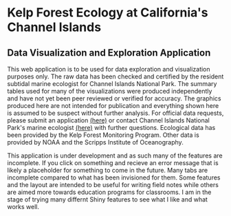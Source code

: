 

# **Kelp Forest Ecology at California's Channel Islands** 

## Data Visualization and Exploration Application

This web application is to be used for data exploration and visualization purposes only. The raw data has been checked and certified by the resident subtidal marine ecologist for Channel Islands National Park. The summary tables used for many of the visualizations were produced independently and have not yet been peer reviewed or verified for accuracy. The graphics produced here are not intended for publication and everything shown here is assumed to be suspect without further analysis. For official data requests, please submit an application [(here)](https://irma.nps.gov/RPRS/) or contact Channel Islands National Park's marine ecologist [(here)](https://www.nps.gov/im/medn/kelp-forest-communities.htm) with further questions. Ecological data has been provided by the Kelp Forest Monitoring Program. Other data is provided by NOAA and the Scripps Institute of Oceanography.

This application is under development and as such many of the features are incomplete. If you click on something and recieve an error message that is likely a placeholder for something to come in the future. Many tabs are incomplete compared to what has been invisioned for them. Some features and the layout are intended to be useful for writing field notes while others are aimed more towards education programs for classrooms. I am in the stage of trying many differnt Shiny features to see what I like and what works well.


